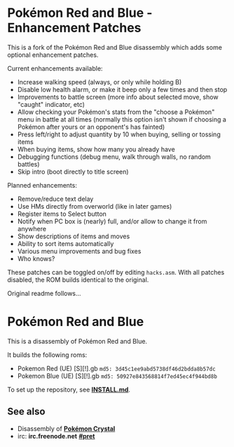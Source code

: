 # Pokémon Red and Blue - Enhancement Patches

This is a fork of the Pokémon Red and Blue disassembly which adds some optional
enhancement patches.

Current enhancements available:

* Increase walking speed (always, or only while holding B)
* Disable low health alarm, or make it beep only a few times and then stop
* Improvements to battle screen (more info about selected move, show "caught"
  indicator, etc)
* Allow checking your Pokémon's stats from the "choose a Pokémon" menu in battle
  at all times (normally this option isn't shown if choosing a Pokémon after
  yours or an opponent's has fainted)
* Press left/right to adjust quantity by 10 when buying, selling or tossing
  items
* When buying items, show how many you already have
* Debugging functions (debug menu, walk through walls, no random battles)
* Skip intro (boot directly to title screen)

Planned enhancements:

* Remove/reduce text delay
* Use HMs directly from overworld (like in later games)
* Register items to Select button
* Notify when PC box is (nearly) full, and/or allow to change it from anywhere
* Show descriptions of items and moves
* Ability to sort items automatically
* Various menu improvements and bug fixes
* Who knows?

These patches can be toggled on/off by editing `hacks.asm`. With all patches
disabled, the ROM builds identical to the original.

Original readme follows...


# Pokémon Red and Blue

This is a disassembly of Pokémon Red and Blue.

It builds the following roms:

* Pokemon Red (UE) [S][!].gb  `md5: 3d45c1ee9abd5738df46d2bdda8b57dc`
* Pokemon Blue (UE) [S][!].gb `md5: 50927e843568814f7ed45ec4f944bd8b`

To set up the repository, see [**INSTALL.md**](INSTALL.md).


## See also

* Disassembly of [**Pokémon Crystal**][pokecrystal]
* irc: **irc.freenode.net** [**#pret**][irc]

[pokecrystal]: https://github.com/kanzure/pokecrystal
[irc]: https://kiwiirc.com/client/irc.freenode.net/?#pret
